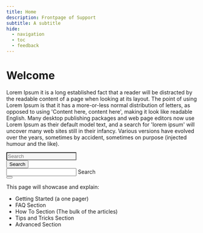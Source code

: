 ```yaml
---
title: Home
description: Frontpage of Support
subtitle: A subtitle
hide:
  - navigation
  - toc
  - feedback
---
```

# Welcome
Lorem Ipsum it is a long established fact that a reader will be distracted by the readable content of a page when looking at its layout. The point of using Lorem Ipsum is that it has a more-or-less normal distribution of letters, as opposed to using 'Content here, content here', making it look like readable English. Many desktop publishing packages and web page editors now use Lorem Ipsum as their default model text, and a search for 'lorem ipsum' will uncover many web sites still in their infancy. Various versions have evolved over the years, sometimes by accident, sometimes on purpose (injected humour and the like).

<div class="center-container">
    <div id="center-search">
      <div class="mdc-text-field">
        <input class="mdc-text-field__input" id="input1" style="background-color: whitesmoke;" type="text" placeholder="Search">
      </div>
      <button class="md-button md-button--primary " id="move-button" onclick="moveText()">Search</button>
    </div>
  </div>

<div class="input-group">
  <div class="form-outline">
    <input type="search" id="form1" class="form-control" />
    <label class="form-label" for="form1">Search</label>
  </div>
  <button type="button" class="md-button md-button--primary">
    <i class="fas fa-search"></i>
  </button>
</div>

This page will showcase and explain:
- Getting Started (a one pager)
- FAQ Section
- How To Section (The bulk of the articles)
- Tips and Tricks Section
- Advanced Section

